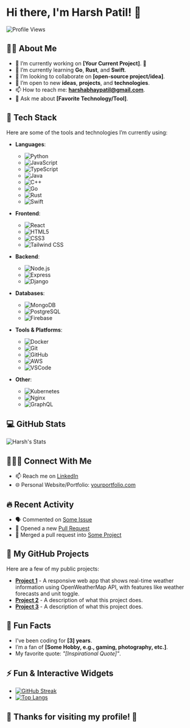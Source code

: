 # Hi there, I'm Harsh Patil! 👋

![Profile Views](https://komarev.com/ghpvc/?username=Guten-Morgen1302&color=brightgreen)

## 👨‍💻 About Me

- 🔭 I’m currently working on **[Your Current Project]**. 🚀
- 🌱 I’m currently learning **Go**, **Rust**, and **Swift**.
- 👯 I’m looking to collaborate on **[open-source project/idea]**.
- 🤔 I’m open to new **ideas**, **projects**, and **technologies**.
- 📫 How to reach me: **harshabhaypatil@gmail.com**.
- 💬 Ask me about **[Favorite Technology/Tool]**.

## 🔧 Tech Stack

Here are some of the tools and technologies I’m currently using:

- **Languages**: 
  - ![Python](https://img.shields.io/badge/Python-3776AB?style=flat-square&logo=python&logoColor=white)
  - ![JavaScript](https://img.shields.io/badge/JavaScript-F7DF1E?style=flat-square&logo=javascript&logoColor=black)
  - ![TypeScript](https://img.shields.io/badge/TypeScript-3178C6?style=flat-square&logo=typescript&logoColor=white)
  - ![Java](https://img.shields.io/badge/Java-007396?style=flat-square&logo=java&logoColor=white)
  - ![C++](https://img.shields.io/badge/C++-00599C?style=flat-square&logo=cplusplus&logoColor=white)
  - ![Go](https://img.shields.io/badge/Go-00ADD8?style=flat-square&logo=go&logoColor=white)
  - ![Rust](https://img.shields.io/badge/Rust-000000?style=flat-square&logo=rust&logoColor=white)
  - ![Swift](https://img.shields.io/badge/Swift-F05138?style=flat-square&logo=swift&logoColor=white)

- **Frontend**: 
  - ![React](https://img.shields.io/badge/React-61DAFB?style=flat-square&logo=react&logoColor=black)
  - ![HTML5](https://img.shields.io/badge/HTML5-E34F26?style=flat-square&logo=html5&logoColor=white)
  - ![CSS3](https://img.shields.io/badge/CSS3-1572B6?style=flat-square&logo=css3&logoColor=white)
  - ![Tailwind CSS](https://img.shields.io/badge/Tailwind%20CSS-06B6D4?style=flat-square&logo=tailwind-css&logoColor=white)

- **Backend**: 
  - ![Node.js](https://img.shields.io/badge/Node.js-339933?style=flat-square&logo=node.js&logoColor=white)
  - ![Express](https://img.shields.io/badge/Express-000000?style=flat-square&logo=express&logoColor=white)
  - ![Django](https://img.shields.io/badge/Django-092D2F?style=flat-square&logo=django&logoColor=white)

- **Databases**: 
  - ![MongoDB](https://img.shields.io/badge/MongoDB-47A248?style=flat-square&logo=mongodb&logoColor=white)
  - ![PostgreSQL](https://img.shields.io/badge/PostgreSQL-336791?style=flat-square&logo=postgresql&logoColor=white)
  - ![Firebase](https://img.shields.io/badge/Firebase-FFCB2B?style=flat-square&logo=firebase&logoColor=black)

- **Tools & Platforms**: 
  - ![Docker](https://img.shields.io/badge/Docker-2496ED?style=flat-square&logo=docker&logoColor=white)
  - ![Git](https://img.shields.io/badge/Git-F05032?style=flat-square&logo=git&logoColor=white)
  - ![GitHub](https://img.shields.io/badge/GitHub-181717?style=flat-square&logo=github&logoColor=white)
  - ![AWS](https://img.shields.io/badge/AWS-232F3E?style=flat-square&logo=amazonaws&logoColor=white)
  - ![VSCode](https://img.shields.io/badge/VS%20Code-007ACC?style=flat-square&logo=visual-studio-code&logoColor=white)

- **Other**: 
  - ![Kubernetes](https://img.shields.io/badge/Kubernetes-326CE5?style=flat-square&logo=kubernetes&logoColor=white)
  - ![Nginx](https://img.shields.io/badge/Nginx-009639?style=flat-square&logo=nginx&logoColor=white)
  - ![GraphQL](https://img.shields.io/badge/GraphQL-E10098?style=flat-square&logo=graphql&logoColor=white)

## 💻 GitHub Stats

![Harsh's Stats](https://github-readme-stats.vercel.app/api?username=Guten-Morgen1302&count_private=true&show_icons=true&hide_title=true&hide=prs&theme=dark)

## 🧑‍🤝‍🧑 Connect With Me

- 📫 Reach me on [LinkedIn](https://www.linkedin.com/in/harshpatil13/)
- 🌐 Personal Website/Portfolio: [yourportfolio.com](https://yourportfolio.com)

## 🔥 Recent Activity

<!--START_SECTION:activity-->
- 🗣️ Commented on [Some Issue](https://github.com/some/repository/issues/123)
- 💪 Opened a new [Pull Request](https://github.com/some/repository/pull/42)
- 🎉 Merged a pull request into [Some Project](https://github.com/some/repository)
<!--END_SECTION:activity-->

## 🌱 My GitHub Projects

Here are a few of my public projects:

- [**Project 1**]([https://github.com/Guten-Morgen1302/project1](https://github.com/Guten-Morgen1302/weather-app)) - A responsive web app that shows real-time weather information using OpenWeatherMap API, with features like weather forecasts and unit toggle.
- [**Project 2**](https://github.com/Guten-Morgen1302/project2) - A description of what this project does.
- [**Project 3**](https://github.com/Guten-Morgen1302/project3) - A description of what this project does.

## 🎯 Fun Facts

- I’ve been coding for **[3] years**.
- I’m a fan of **[Some Hobby, e.g., gaming, photography, etc.]**.
- My favorite quote: *"[Inspirational Quote]"*.

## ⚡ Fun & Interactive Widgets

- [![GitHub Streak](https://github-readme-streak-stats.herokuapp.com/?user=Guten-Morgen1302&theme=dark)](https://git.io/streak-stats)
- [![Top Langs](https://github-readme-stats.vercel.app/api/top-langs/?username=Guten-Morgen1302&layout=compact&theme=dark)](https://github.com/anuraghazra/github-readme-stats)

## 🎉 Thanks for visiting my profile! 🚀
